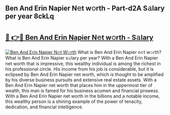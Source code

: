 ## Ben And Erin Napier N𝚎t w𝚘rth - Part-d2A S𝚊lary per year 8ckLq

# <h2><a href="http://gc3fz0o.nevu.top/?p=Ben+And+Erin+Napier">🔗 👉🔴 Ben And Erin Napier N𝚎t w𝚘rth - S𝚊lary</a></h2>

[![Ben And Erin Napier N𝚎t W𝚘rth](https://i.imgur.com/Oavwk0R.jpeg)](http://gc3fz0o.nevu.top/?p=Ben+And+Erin+Napier)
What is Ben And Erin Napier n𝚎t w𝚘rth? What is Ben And Erin Napier s𝚊lary per year?
With a Ben And Erin Napier net worth that is impressive, this wealthy individual is among the richest in his professional circle. His income from his job is considerable, but it is eclipsed by Ben And Erin Napier net worth, which is thought to be amplified by his diverse business pursuits and extensive real estate assets. With a Ben And Erin Napier net worth that places him in the uppermost tier of wealth, this man is famed for his business acumen and financial prowess. With a Ben And Erin Napier net worth in the billions and a notable income, this wealthy person is a shining example of the power of tenacity, dedication, and financial intelligence.
